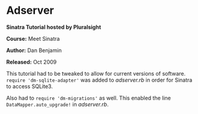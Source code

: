 # Adserver
**Sinatra Tutorial hosted by Pluralsight**

**Course:** Meet Sinatra

**Author:** Dan Benjamin

**Released:** Oct 2009

This tutorial had to be tweaked to allow for current versions of software.
`require 'dm-sqlite-adapter'` was added to _adserver.rb_ in order for Sinatra to access SQLite3.

Also had to `require 'dm-migrations'` as well. This enabled the line
`DataMapper.auto_upgrade!` in _adserver.rb_.